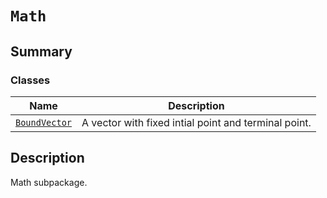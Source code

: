 

# `Math`

<a id="summary"></a>

## Summary

### Classes

| Name | Description |
|-------------------------------------------------------------------------------------------------|--------------------------------------------------------|
| [`BoundVector`](BoundVector.md#ansys.mechanical.stubs.v242.Ansys.Mechanical.Math.BoundVector)   | A vector with fixed intial point and terminal point.   |

<a id="description"></a>

## Description

Math subpackage.

<!-- !! processed by numpydoc !! -->

